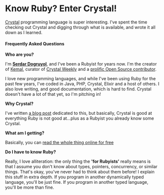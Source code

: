 # Know Ruby? Enter Crystal!

[Crystal](http://crystal-lang.org/) programming language is super interesting. I've spent the time checking out Crystal and digging through what is available, and wrote it all down as I learned.

#### Frequently Asked Questions

**Who are you?**

I'm [**Serdar Dogruyol**](https://github.com/sdogruyol), and I've been a Rubyist for years now. I'm the creator of [Kemal](http://kemalcr.com/), curator of [Crystal Weekly](http://www.crystalweekly.com/) and a [prolific Open Source contributor](https://github.com/sdogruyol).

I love new programming languages, and while I've been using Ruby for the past few years, I've coded in Java, PHP, Crystal, Elixir and a host of others. I also love writing, and good documentation, which is hard to find. Crystal doesn't have a lot of that yet, so I'm pitching in!

**Why Crystal?**

I've written [a blog post](http://serdardogruyol.com/why-crystal) dedicated to this, but basically, Crystal is good at everything Ruby is not good at...plus as a Rubyist you already know some Crystal.

**What am I getting?**

Basically, you can [read the whole thing online for free](http://www.crystalforrubyists.com/book/index.html)

**Do I have to know Ruby?**

Really, I love alliteration: the only thing the **'for Rubyists'** really means is that I assume you don't know about types, pointers, concurrency, or similar things. That's okay, you've never had to think about them before! I explain this stuff in extra depth. If you program in another dynamically typed language, you'll be just fine. If you program in another typed language, you'll be more than fine.

